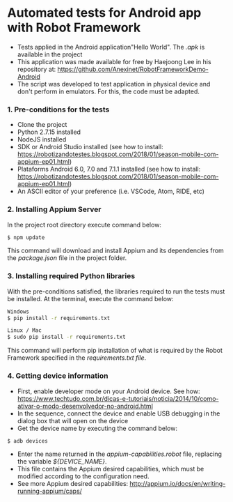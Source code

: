 # Automated tests for Android app with Robot Framework

- Tests applied in the Android application"Hello World". The <i>.apk</i> is available in the project 
- This application was made available for free by Haejoong Lee in his repository at: https://github.com/Anexinet/RobotFrameworkDemo-Android
- The script was developed to test application in physical device and don't perform in emulators. For this, the code must be adapted.

### 1. Pre-conditions for the tests
- Clone the project
- Python 2.7.15 installed
- NodeJS installed
- SDK or Android Studio installed (see how to install: https://robotizandotestes.blogspot.com/2018/01/season-mobile-com-appium-ep01.html)
- Plataforms Android 6.0, 7.0 and 7.1.1 installed (see how to install: https://robotizandotestes.blogspot.com/2018/01/season-mobile-com-appium-ep01.html)
- An ASCII editor of your preference (i.e. VSCode, Atom, RIDE, etc)</br>

### 2. Installing Appium Server
In the project root directory execute command below:
```sh
$ npm update 
```
This command will download and install Appium and its dependencies from the <i>package.json</i> file in the project folder.</br>

### 3. Installing required Python libraries
With the pre-conditions satisfied, the libraries required to run the tests must be installed. At the terminal, execute the command below:
```sh
Windows
$ pip install -r requirements.txt
```
```sh
Linux / Mac
$ sudo pip install -r requirements.txt
```
This command will perform pip installation of what is required by the Robot Framework specified in the <i>requirements.txt file</i>.</br>

### 4. Getting device information
- First, enable developer mode on your Android device. See how: https://www.techtudo.com.br/dicas-e-tutoriais/noticia/2014/10/como-ativar-o-modo-desenvolvedor-no-android.html
- In the sequence, connect the device and enable USB debugging in the dialog box that will open on the device
- Get the device name by executing the command below:
```sh
$ adb devices
```
- Enter the name returned in the <i>appium-capabilities.robot</i> file, replacing the variable <i>${DEVICE_NAME}</i>.
- This file contains the Appium desired capabilities, which must be modified according to the configuration need.
- See more Appium desired capabilities: http://appium.io/docs/en/writing-running-appium/caps/



